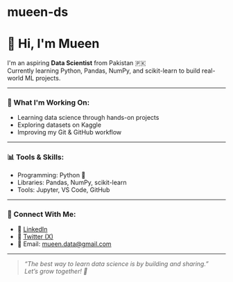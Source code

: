 # mueen-ds
# 👋 Hi, I'm Mueen

I'm an aspiring **Data Scientist** from Pakistan 🇵🇰  
Currently learning Python, Pandas, NumPy, and scikit-learn to build real-world ML projects.

---

### 🚀 What I'm Working On:
- Learning data science through hands-on projects
- Exploring datasets on Kaggle
- Improving my Git & GitHub workflow

---

### 📊 Tools & Skills:
- Programming: Python 🐍
- Libraries: Pandas, NumPy, scikit-learn
- Tools: Jupyter, VS Code, GitHub

---

### 🔗 Connect With Me:
- 🔹 [LinkedIn](https://www.linkedin.com/in/mueen-ud-din)  
- 🔹 [Twitter (X)](https://twitter.com/MueenDS)  
- 📧 Email: mueen.data@gmail.com  

---

> *“The best way to learn data science is by building and sharing.”*  
> *Let’s grow together! 🤝*
